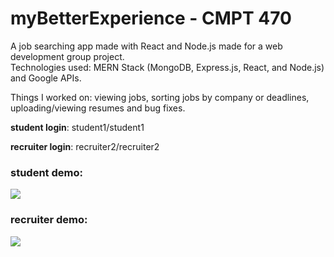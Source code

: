 # myBetterExperience - CMPT 470 

A job searching app made with React and Node.js made for a web development group project.  
Technologies used: MERN Stack (MongoDB, Express.js, React, and Node.js) and Google APIs.

Things I worked on: viewing jobs, sorting jobs by company or deadlines, uploading/viewing resumes and bug fixes.  

**student login**: student1/student1
  
**recruiter login**: recruiter2/recruiter2

### student demo:  
![](student-demo.gif)

### recruiter demo:  

![](recruiter-demo.gif)
